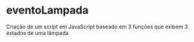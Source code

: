 # eventoLampada
Criação de um script em JavaScript baseado em 3 funções que exibem 3 estados de uma lâmpada
